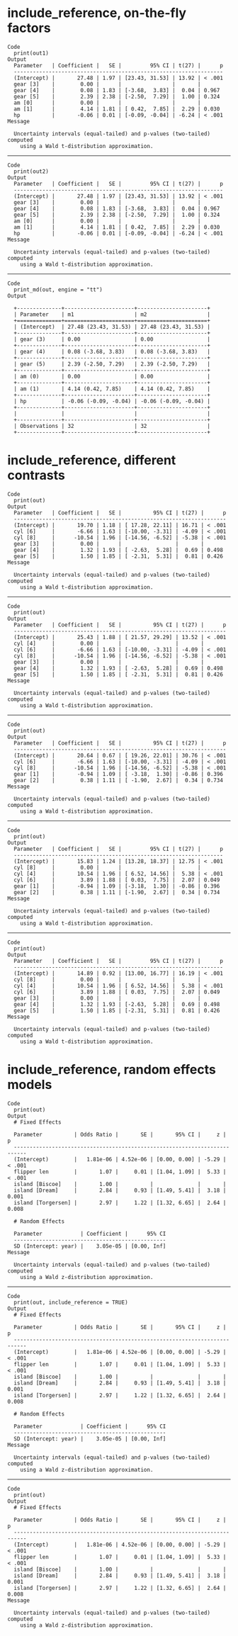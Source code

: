 # include_reference, on-the-fly factors

    Code
      print(out1)
    Output
      Parameter   | Coefficient |   SE |         95% CI | t(27) |      p
      ------------------------------------------------------------------
      (Intercept) |       27.48 | 1.97 | [23.43, 31.53] | 13.92 | < .001
      gear [3]    |        0.00 |      |                |       |       
      gear [4]    |        0.08 | 1.83 | [-3.68,  3.83] |  0.04 | 0.967 
      gear [5]    |        2.39 | 2.38 | [-2.50,  7.29] |  1.00 | 0.324 
      am [0]      |        0.00 |      |                |       |       
      am [1]      |        4.14 | 1.81 | [ 0.42,  7.85] |  2.29 | 0.030 
      hp          |       -0.06 | 0.01 | [-0.09, -0.04] | -6.24 | < .001
    Message
      
      Uncertainty intervals (equal-tailed) and p-values (two-tailed) computed
        using a Wald t-distribution approximation.

---

    Code
      print(out2)
    Output
      Parameter   | Coefficient |   SE |         95% CI | t(27) |      p
      ------------------------------------------------------------------
      (Intercept) |       27.48 | 1.97 | [23.43, 31.53] | 13.92 | < .001
      gear [3]    |        0.00 |      |                |       |       
      gear [4]    |        0.08 | 1.83 | [-3.68,  3.83] |  0.04 | 0.967 
      gear [5]    |        2.39 | 2.38 | [-2.50,  7.29] |  1.00 | 0.324 
      am [0]      |        0.00 |      |                |       |       
      am [1]      |        4.14 | 1.81 | [ 0.42,  7.85] |  2.29 | 0.030 
      hp          |       -0.06 | 0.01 | [-0.09, -0.04] | -6.24 | < .001
    Message
      
      Uncertainty intervals (equal-tailed) and p-values (two-tailed) computed
        using a Wald t-distribution approximation.

---

    Code
      print_md(out, engine = "tt")
    Output
      
      +--------------+----------------------+----------------------+
      | Parameter    | m1                   | m2                   |
      +==============+======================+======================+
      | (Intercept)  | 27.48 (23.43, 31.53) | 27.48 (23.43, 31.53) |
      +--------------+----------------------+----------------------+
      | gear (3)     | 0.00                 | 0.00                 |
      +--------------+----------------------+----------------------+
      | gear (4)     | 0.08 (-3.68, 3.83)   | 0.08 (-3.68, 3.83)   |
      +--------------+----------------------+----------------------+
      | gear (5)     | 2.39 (-2.50, 7.29)   | 2.39 (-2.50, 7.29)   |
      +--------------+----------------------+----------------------+
      | am (0)       | 0.00                 | 0.00                 |
      +--------------+----------------------+----------------------+
      | am (1)       | 4.14 (0.42, 7.85)    | 4.14 (0.42, 7.85)    |
      +--------------+----------------------+----------------------+
      | hp           | -0.06 (-0.09, -0.04) | -0.06 (-0.09, -0.04) |
      +--------------+----------------------+----------------------+
      |              |                      |                      |
      +--------------+----------------------+----------------------+
      | Observations | 32                   | 32                   |
      +--------------+----------------------+----------------------+ 

# include_reference, different contrasts

    Code
      print(out)
    Output
      Parameter   | Coefficient |   SE |          95% CI | t(27) |      p
      -------------------------------------------------------------------
      (Intercept) |       19.70 | 1.18 | [ 17.28, 22.11] | 16.71 | < .001
      cyl [6]     |       -6.66 | 1.63 | [-10.00, -3.31] | -4.09 | < .001
      cyl [8]     |      -10.54 | 1.96 | [-14.56, -6.52] | -5.38 | < .001
      gear [3]    |        0.00 |      |                 |       |       
      gear [4]    |        1.32 | 1.93 | [ -2.63,  5.28] |  0.69 | 0.498 
      gear [5]    |        1.50 | 1.85 | [ -2.31,  5.31] |  0.81 | 0.426 
    Message
      
      Uncertainty intervals (equal-tailed) and p-values (two-tailed) computed
        using a Wald t-distribution approximation.

---

    Code
      print(out)
    Output
      Parameter   | Coefficient |   SE |          95% CI | t(27) |      p
      -------------------------------------------------------------------
      (Intercept) |       25.43 | 1.88 | [ 21.57, 29.29] | 13.52 | < .001
      cyl [4]     |        0.00 |      |                 |       |       
      cyl [6]     |       -6.66 | 1.63 | [-10.00, -3.31] | -4.09 | < .001
      cyl [8]     |      -10.54 | 1.96 | [-14.56, -6.52] | -5.38 | < .001
      gear [3]    |        0.00 |      |                 |       |       
      gear [4]    |        1.32 | 1.93 | [ -2.63,  5.28] |  0.69 | 0.498 
      gear [5]    |        1.50 | 1.85 | [ -2.31,  5.31] |  0.81 | 0.426 
    Message
      
      Uncertainty intervals (equal-tailed) and p-values (two-tailed) computed
        using a Wald t-distribution approximation.

---

    Code
      print(out)
    Output
      Parameter   | Coefficient |   SE |          95% CI | t(27) |      p
      -------------------------------------------------------------------
      (Intercept) |       20.64 | 0.67 | [ 19.26, 22.01] | 30.76 | < .001
      cyl [6]     |       -6.66 | 1.63 | [-10.00, -3.31] | -4.09 | < .001
      cyl [8]     |      -10.54 | 1.96 | [-14.56, -6.52] | -5.38 | < .001
      gear [1]    |       -0.94 | 1.09 | [ -3.18,  1.30] | -0.86 | 0.396 
      gear [2]    |        0.38 | 1.11 | [ -1.90,  2.67] |  0.34 | 0.734 
    Message
      
      Uncertainty intervals (equal-tailed) and p-values (two-tailed) computed
        using a Wald t-distribution approximation.

---

    Code
      print(out)
    Output
      Parameter   | Coefficient |   SE |         95% CI | t(27) |      p
      ------------------------------------------------------------------
      (Intercept) |       15.83 | 1.24 | [13.28, 18.37] | 12.75 | < .001
      cyl [8]     |        0.00 |      |                |       |       
      cyl [4]     |       10.54 | 1.96 | [ 6.52, 14.56] |  5.38 | < .001
      cyl [6]     |        3.89 | 1.88 | [ 0.03,  7.75] |  2.07 | 0.049 
      gear [1]    |       -0.94 | 1.09 | [-3.18,  1.30] | -0.86 | 0.396 
      gear [2]    |        0.38 | 1.11 | [-1.90,  2.67] |  0.34 | 0.734 
    Message
      
      Uncertainty intervals (equal-tailed) and p-values (two-tailed) computed
        using a Wald t-distribution approximation.

---

    Code
      print(out)
    Output
      Parameter   | Coefficient |   SE |         95% CI | t(27) |      p
      ------------------------------------------------------------------
      (Intercept) |       14.89 | 0.92 | [13.00, 16.77] | 16.19 | < .001
      cyl [8]     |        0.00 |      |                |       |       
      cyl [4]     |       10.54 | 1.96 | [ 6.52, 14.56] |  5.38 | < .001
      cyl [6]     |        3.89 | 1.88 | [ 0.03,  7.75] |  2.07 | 0.049 
      gear [3]    |        0.00 |      |                |       |       
      gear [4]    |        1.32 | 1.93 | [-2.63,  5.28] |  0.69 | 0.498 
      gear [5]    |        1.50 | 1.85 | [-2.31,  5.31] |  0.81 | 0.426 
    Message
      
      Uncertainty intervals (equal-tailed) and p-values (two-tailed) computed
        using a Wald t-distribution approximation.

# include_reference, random effects models

    Code
      print(out)
    Output
      # Fixed Effects
      
      Parameter          | Odds Ratio |       SE |       95% CI |     z |      p
      --------------------------------------------------------------------------
      (Intercept)        |   1.81e-06 | 4.52e-06 | [0.00, 0.00] | -5.29 | < .001
      flipper len        |       1.07 |     0.01 | [1.04, 1.09] |  5.33 | < .001
      island [Biscoe]    |       1.00 |          |              |       |       
      island [Dream]     |       2.84 |     0.93 | [1.49, 5.41] |  3.18 | 0.001 
      island [Torgersen] |       2.97 |     1.22 | [1.32, 6.65] |  2.64 | 0.008 
      
      # Random Effects
      
      Parameter            | Coefficient |      95% CI
      ------------------------------------------------
      SD (Intercept: year) |    3.05e-05 | [0.00, Inf]
    Message
      
      Uncertainty intervals (equal-tailed) and p-values (two-tailed) computed
        using a Wald z-distribution approximation.

---

    Code
      print(out, include_reference = TRUE)
    Output
      # Fixed Effects
      
      Parameter          | Odds Ratio |       SE |       95% CI |     z |      p
      --------------------------------------------------------------------------
      (Intercept)        |   1.81e-06 | 4.52e-06 | [0.00, 0.00] | -5.29 | < .001
      flipper len        |       1.07 |     0.01 | [1.04, 1.09] |  5.33 | < .001
      island [Biscoe]    |       1.00 |          |              |       |       
      island [Dream]     |       2.84 |     0.93 | [1.49, 5.41] |  3.18 | 0.001 
      island [Torgersen] |       2.97 |     1.22 | [1.32, 6.65] |  2.64 | 0.008 
      
      # Random Effects
      
      Parameter            | Coefficient |      95% CI
      ------------------------------------------------
      SD (Intercept: year) |    3.05e-05 | [0.00, Inf]
    Message
      
      Uncertainty intervals (equal-tailed) and p-values (two-tailed) computed
        using a Wald z-distribution approximation.

---

    Code
      print(out)
    Output
      # Fixed Effects
      
      Parameter          | Odds Ratio |       SE |       95% CI |     z |      p
      --------------------------------------------------------------------------
      (Intercept)        |   1.81e-06 | 4.52e-06 | [0.00, 0.00] | -5.29 | < .001
      flipper len        |       1.07 |     0.01 | [1.04, 1.09] |  5.33 | < .001
      island [Biscoe]    |       1.00 |          |              |       |       
      island [Dream]     |       2.84 |     0.93 | [1.49, 5.41] |  3.18 | 0.001 
      island [Torgersen] |       2.97 |     1.22 | [1.32, 6.65] |  2.64 | 0.008 
    Message
      
      Uncertainty intervals (equal-tailed) and p-values (two-tailed) computed
        using a Wald z-distribution approximation.

